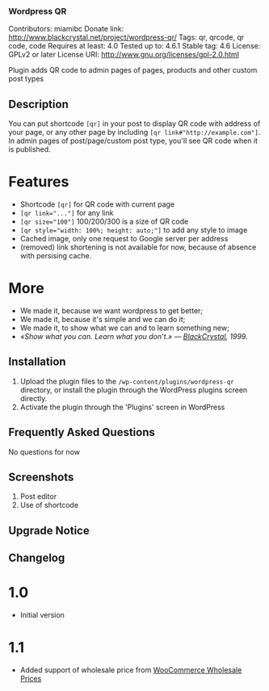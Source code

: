 ### Wordpress QR ###

Contributors: miamibc
Donate link: http://www.blackcrystal.net/project/wordpress-qr/
Tags: qr, qrcode, qr code, code
Requires at least: 4.0
Tested up to: 4.6.1
Stable tag: 4.6
License: GPLv2 or later
License URI: http://www.gnu.org/licenses/gpl-2.0.html

Plugin adds QR code to admin pages of pages, products and other custom post types

## Description ##

You can put shortcode `[qr]` in your post to display QR code with address of your page, or any other page by including `[qr link#"http://example.com"]`. In admin pages of post/page/custom post type, you'll see QR code when it is published.

# Features #

* Shortcode `[qr]` for QR code with current page
* `[qr link="..."]` for any link
* `[qr size="100"]` 100/200/300 is a size of QR code
* `[qr style="width: 100%; height: auto;"]` to add any style to image
* Cached image, only one request to Google server per address
* (removed) link shortening is not available for now, because of absence with persising cache.

# More #

* We made it, because we want wordpress to get better;
* We made it, because it's simple and we can do it;
* We made it, to show what we can and to learn something new;
* *«Show what you can. Learn what you don’t.» — [BlackCrystal](http://www.blackcrystalnet/), 1999.*

## Installation ##

1. Upload the plugin files to the `/wp-content/plugins/wordpress-qr` directory, or install the plugin through the WordPress plugins screen directly.
2. Activate the plugin through the 'Plugins' screen in WordPress


## Frequently Asked Questions ##

No questions for now

## Screenshots ##

1. Post editor
2. Use of shortcode

## Upgrade Notice ##



## Changelog ##

# 1.0 #
* Initial version

# 1.1 #
* Added support of wholesale price from [WooCommerce Wholesale Prices](https://wholesalesuiteplugin.com)
